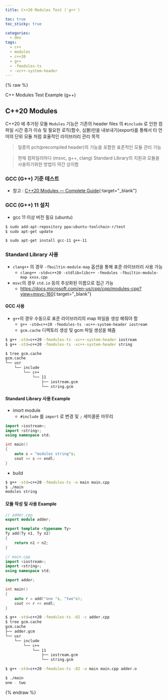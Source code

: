 ```yaml
---
title: C++20 Modules Test (`g++`)

toc: true
toc_sticky: true

categories:
  - dev
tags:
  - c++
  - modules
  - c++20
  - g++
  - -fmodules-ts
  - -xc++-system-header
---
```


{% raw %}

C++ Modules Test Example (g++)

## C++20 Modules
C++20 에 추가된 모듈 `Modules` 기능은 기존의 header files 의 `#include` 로 인한 컴파일 시간 증가 이슈 및 
필요한 로직(함수, 심볼)만을 내보내기(export)를 통해서 타 언어의 단위 모듈 처럼 효율적인 라이브러리 관리 목적

> 일종의 pch(precompiled header)의 기능을 포함한 표준적인 모듈 관리 기능 

> 현재 컴파일러마다 (msvc, g++, clang) Standard Library의 지원과 모듈을 사용하기위한 방법이 약간 상이함 

### GCC (G++) 기준 테스트
- 참고 : [C++20 Modules — Complete Guide](https://itnext.io/c-20-modules-complete-guide-ae741ddbae3d){:target="_blank"}

### GCC (G++) 11 설치 
- gcc 11 이상 버전 필요 (ubuntu)

```sh
$ sudo add-apt-repository ppa:ubuntu-toolchain-r/test
$ sudo apt-get update

$ sudo apt-get install gcc-11 g++-11
```

### Standard Library 사용 
- `clang++` 의 경우 `-fbuiltin-module-map` 옵션을 통해 표준 라이브러리 사용 가능
  - `clang++ -std=c++20 -stdlib=libc++ -fmodules -fbuiltin-module-map xxxx.cpp `
- `msvc`의 경우 `std.io` 등의 추상화된 이름으로 접근 가능 
  - <https://docs.microsoft.com/en-us/cpp/cpp/modules-cpp?view=msvc-160>{:target="_blank"}

#### GCC 사용
- `g++`의 경우 수동으로 표준 라이브러리의 map 파일을 생성 해줘야 함 
  - `g++ -std=c++20 -fmodules-ts -xc++-system-header iostream`
  - `gcm.cache` 디렉토리 생성 및 gcm 파일 생성을 해줌
  
```sh
$ g++ -std=c++20 -fmodules-ts -xc++-system-header iostream
$ g++ -std=c++20 -fmodules-ts -xc++-system-header string

$ tree gcm.cache
gcm.cache
└── usr
    └── include
        └── c++
            └── 11
                ├── iostream.gcm
                └── string.gcm
```

#### Standard Library 사용 Example
- imort module 
  - `#include` 를 `import` 로 변경 및 `;` 세미콜론 마무리
  
```cpp
import <iostream>;
import <string>;
using namespace std;

int main()
{
	auto s = "modules string"s;
	cout << s << endl;
}
```

- build 

```sh
$ g++ -std=c++20 -fmodules-ts -o main main.cpp
$ ./main
modules string
```

#### 모듈 작성 및 사용 Example

```cpp
// adder.cpp
export module adder;

export template <typename Ty>
Ty add(Ty n1, Ty n2)
{
	return n1 + n2;
}

```

```cpp
// main.cpp
import <iostream>;
import <string>;
using namespace std;

import adder;

int main()
{
	auto r = add("one "s, "two"s);
	cout << r << endl;
}
```

```sh
$ g++ -std=c++20 -fmodules-ts -O2 -c adder.cpp
$ tree gcm.cache
gcm.cache
├── adder.gcm
└── usr
    └── include
        └── c++
            └── 11
                ├── iostream.gcm
                └── string.gcm

$ g++ -std=c++20 -fmodules-ts -O2 -o main main.cpp adder.o

$ ./main
one - two
```

{% endraw %}